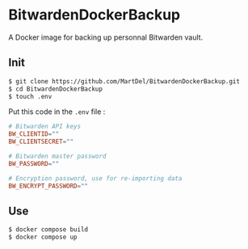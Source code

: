 # BitwardenDockerBackup

A Docker image for backing up personnal Bitwarden vault.

## Init

```bash
$ git clone https://github.com/MartDel/BitwardenDockerBackup.git
$ cd BitwardenDockerBackup
$ touch .env
```

Put this code in the `.env` file :

```conf
# Bitwarden API keys
BW_CLIENTID=""
BW_CLIENTSECRET=""

# Bitwarden master password
BW_PASSWORD=""

# Encryption password, use for re-importing data
BW_ENCRYPT_PASSWORD=""
```

## Use

```bash
$ docker compose build
$ docker compose up
```